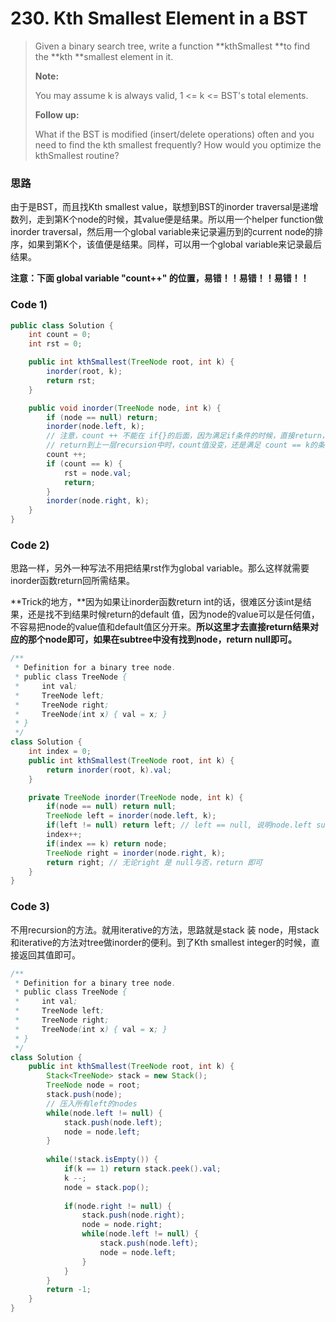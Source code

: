 # 230. Kth Smallest Element in a BST

> Given a binary search tree, write a function **kthSmallest **to find the **kth **smallest element in it.
>
> **Note:**
>
> You may assume k is always valid, 1 &lt;= k &lt;= BST's total elements.
>
> **Follow up:**
>
> What if the BST is modified \(insert/delete operations\) often and you need to find the kth smallest frequently? How would you optimize the kthSmallest routine?

### 思路

由于是BST，而且找Kth smallest value，联想到BST的inorder traversal是递增数列，走到第K个node的时候，其value便是结果。所以用一个helper function做inorder traversal，然后用一个global variable来记录遍历到的current node的排序，如果到第K个，该值便是结果。同样，可以用一个global variable来记录最后结果。

**注意：下面 global variable "count++" 的位置，易错！！易错！！易错！！**

### Code 1\)

```java
public class Solution {
    int count = 0;
    int rst = 0;

    public int kthSmallest(TreeNode root, int k) {
        inorder(root, k);
        return rst;
    }

    public void inorder(TreeNode node, int k) {
        if (node == null) return;
        inorder(node.left, k);
        // 注意，count ++ 不能在 if{}的后面，因为满足if条件的时候，直接return，那么还不能执行 count ++语句。
        // return到上一层recursion中时，count值没变，还是满足 count == k的条件，又会重新overwrite
        count ++;
        if (count == k) {
            rst = node.val;
            return;
        }
        inorder(node.right, k);
    }
}
```

### Code 2\)

思路一样，另外一种写法不用把结果rst作为global variable。那么这样就需要inorder函数return回所需结果。

**Trick的地方，**因为如果让inorder函数return int的话，很难区分该int是结果，还是找不到结果时候return的default 值，因为node的value可以是任何值，不容易把node的value值和default值区分开来。**所以这里才去直接return结果对应的那个node即可，如果在subtree中没有找到node，return null即可。**

```java
/**
 * Definition for a binary tree node.
 * public class TreeNode {
 *     int val;
 *     TreeNode left;
 *     TreeNode right;
 *     TreeNode(int x) { val = x; }
 * }
 */
class Solution {
    int index = 0;
    public int kthSmallest(TreeNode root, int k) {
        return inorder(root, k).val;
    }

    private TreeNode inorder(TreeNode node, int k) {
        if(node == null) return null;
        TreeNode left = inorder(node.left, k);
        if(left != null) return left; // left == null, 说明node.left subtree中没有找到target node
        index++;
        if(index == k) return node;
        TreeNode right = inorder(node.right, k);
        return right; // 无论right 是 null与否，return 即可
    }
}
```

### Code 3\)

不用recursion的方法。就用iterative的方法，思路就是stack 装 node，用stack和iterative的方法对tree做inorder的便利。到了Kth smallest integer的时候，直接返回其值即可。

```java
/**
 * Definition for a binary tree node.
 * public class TreeNode {
 *     int val;
 *     TreeNode left;
 *     TreeNode right;
 *     TreeNode(int x) { val = x; }
 * }
 */
class Solution {
    public int kthSmallest(TreeNode root, int k) {
        Stack<TreeNode> stack = new Stack();
        TreeNode node = root;
        stack.push(node);
        // 压入所有left的nodes
        while(node.left != null) {
            stack.push(node.left);
            node = node.left;
        }
        
        while(!stack.isEmpty()) {
            if(k == 1) return stack.peek().val;
            k --;
            node = stack.pop();
            
            if(node.right != null) {
                stack.push(node.right);
                node = node.right;
                while(node.left != null) {
                    stack.push(node.left);
                    node = node.left;
                }
            }
        }
        return -1;
    }
}
```



